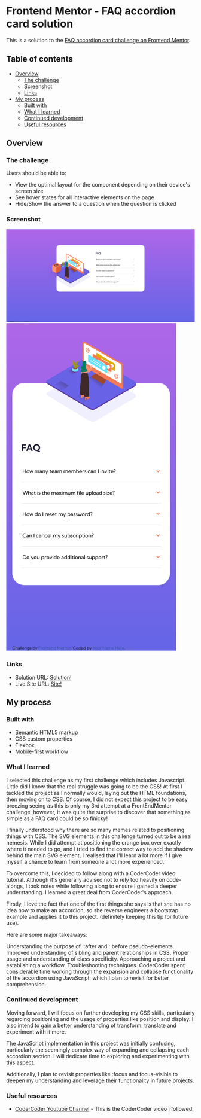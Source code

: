 # Frontend Mentor - FAQ accordion card solution

This is a solution to the [FAQ accordion card challenge on Frontend Mentor](https://www.frontendmentor.io/challenges/faq-accordion-card-XlyjD0Oam).

## Table of contents

- [Overview](#overview)
  - [The challenge](#the-challenge)
  - [Screenshot](#screenshot)
  - [Links](#links)
- [My process](#my-process)
  - [Built with](#built-with)
  - [What I learned](#what-i-learned)
  - [Continued development](#continued-development)
  - [Useful resources](#useful-resources)

## Overview

### The challenge

Users should be able to:

- View the optimal layout for the component depending on their device's screen size
- See hover states for all interactive elements on the page
- Hide/Show the answer to a question when the question is clicked

### Screenshot

![Desktop screenshot](FAQ%20card%20desktop.png)
![Mobile screenshot](FAQ%20card%20mobile.png)

### Links

- Solution URL: [Solution!](https://github.com/lbelio/faq-accordion-card-main.git)
- Live Site URL: [Site!](https://lbelio.github.io/FAQ-accordion/)

## My process

### Built with

- Semantic HTML5 markup
- CSS custom properties
- Flexbox
- Mobile-first workflow

### What I learned

I selected this challenge as my first challenge which includes Javascript. Little did I know that the real struggle was going to be the CSS! At first I tackled the project as I normally would, laying out the HTML foundations, then moving on to CSS. Of course, I did not expect this project to be easy breezing seeing as this is only my 3rd attempt at a FrontEndMentor challenge, however, it was quite the surprise to discover that something as simple as a FAQ card could be so finicky!

I finally understood why there are so many memes related to positioning things with CSS. The SVG elements in this challenge turned out to be a real nemesis. While I did attempt at positioning the orange box over exactly where it needed to go, and I tried to find the correct way to
add the shadow behind the main SVG element, I realised that I'll learn a lot more if I give myself a chance to learn from someone a lot more experienced.

To overcome this, I decided to follow along with a CoderCoder video tutorial. Although it's generally advised not to rely too heavily on code-alongs, I took notes while following along to ensure I gained a deeper understanding. I learned a great deal from CoderCoder's approach.

Firstly, I love the fact that one of the first things she says is that she has no idea how to make an accordion, so she reverse engineers a bootstrap example and applies it to this project. (definitely keeping this tip for future use).

Here are some major takeaways:

Understanding the purpose of ::after and ::before pseudo-elements.
Improved understanding of sibling and parent relationships in CSS.
Proper usage and understanding of class specificity.
Approaching a project and establishing a workflow.
Troubleshooting techniques. CoderCoder spent considerable time working through the expansion and collapse functionality of the accordion using JavaScript, which I plan to revisit for better comprehension.

### Continued development

Moving forward, I will focus on further developing my CSS skills, particularly regarding positioning and the usage of properties like position and display. I also intend to gain a better understanding of transform: translate and experiment with it more.

The JavaScript implementation in this project was initially confusing, particularly the seemingly complex way of expanding and collapsing each accordion section. I will dedicate time to exploring and experimenting with this aspect.

Additionally, I plan to revisit properties like :focus and focus-visible to deepen my understanding and leverage their functionality in future projects.

### Useful resources

- [CoderCoder Youtube Channel](https://www.youtube.com/watch?v=sr94O6Y5NEA&ab_channel=CoderCoder) - This is the CoderCoder video i followed.
